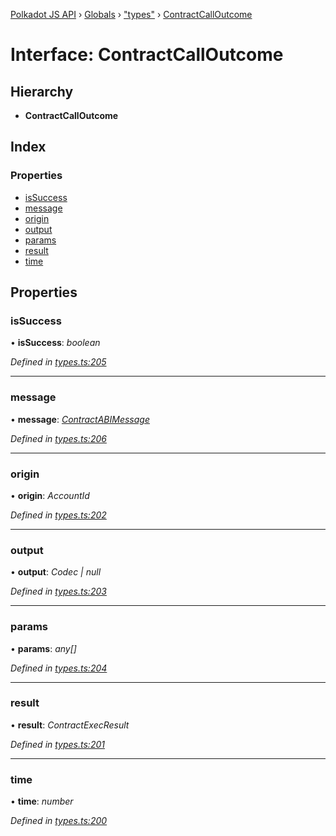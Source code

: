 [Polkadot JS API](../README.md) › [Globals](../globals.md) › ["types"](../modules/_types_.md) › [ContractCallOutcome](_types_.contractcalloutcome.md)

# Interface: ContractCallOutcome

## Hierarchy

* **ContractCallOutcome**

## Index

### Properties

* [isSuccess](_types_.contractcalloutcome.md#issuccess)
* [message](_types_.contractcalloutcome.md#message)
* [origin](_types_.contractcalloutcome.md#origin)
* [output](_types_.contractcalloutcome.md#output)
* [params](_types_.contractcalloutcome.md#params)
* [result](_types_.contractcalloutcome.md#result)
* [time](_types_.contractcalloutcome.md#time)

## Properties

###  isSuccess

• **isSuccess**: *boolean*

*Defined in [types.ts:205](https://github.com/polkadot-js/api/blob/c44cb1858e/packages/api-contract/src/types.ts#L205)*

___

###  message

• **message**: *[ContractABIMessage](_types_.contractabimessage.md)*

*Defined in [types.ts:206](https://github.com/polkadot-js/api/blob/c44cb1858e/packages/api-contract/src/types.ts#L206)*

___

###  origin

• **origin**: *AccountId*

*Defined in [types.ts:202](https://github.com/polkadot-js/api/blob/c44cb1858e/packages/api-contract/src/types.ts#L202)*

___

###  output

• **output**: *Codec | null*

*Defined in [types.ts:203](https://github.com/polkadot-js/api/blob/c44cb1858e/packages/api-contract/src/types.ts#L203)*

___

###  params

• **params**: *any[]*

*Defined in [types.ts:204](https://github.com/polkadot-js/api/blob/c44cb1858e/packages/api-contract/src/types.ts#L204)*

___

###  result

• **result**: *ContractExecResult*

*Defined in [types.ts:201](https://github.com/polkadot-js/api/blob/c44cb1858e/packages/api-contract/src/types.ts#L201)*

___

###  time

• **time**: *number*

*Defined in [types.ts:200](https://github.com/polkadot-js/api/blob/c44cb1858e/packages/api-contract/src/types.ts#L200)*
